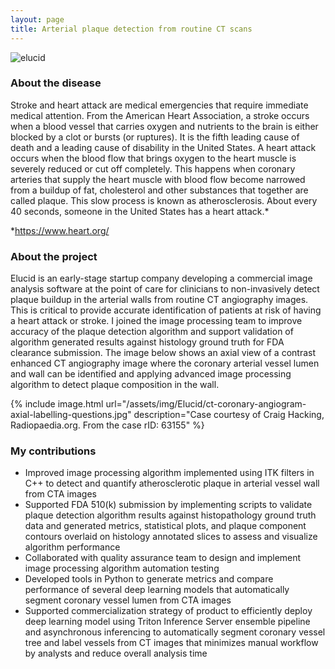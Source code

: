 ```yaml
---
layout: page
title: Arterial plaque detection from routine CT scans
---
```


![elucid]("/assets/img/Elucid/Elucid_logo.jpg" "elucid")

### About the disease
Stroke and heart attack are medical emergencies that require immediate medical attention. From the American Heart Association, a stroke occurs when a blood vessel that carries oxygen and nutrients to the brain is either blocked by a clot or bursts (or ruptures). It is the fifth leading cause of death and a leading cause of disability in the United States. A heart attack occurs when the blood flow that brings oxygen to the heart muscle is severely reduced or cut off completely. This happens when coronary arteries that supply the heart muscle with blood flow become narrowed from a buildup of fat, cholesterol and other substances that together are called plaque. This slow process is known as atherosclerosis. About every 40 seconds, someone in the United States has a heart attack.*

*https://www.heart.org/


### About the project
Elucid is an early-stage startup company developing a commercial image analysis software at the point of care for clinicians to non-invasively detect plaque buildup in the arterial walls from routine CT angiography images. This is critical to provide accurate identification of patients at risk of having a heart attack or stroke. I joined the image processing team to improve accuracy of the plaque detection algorithm and support validation of algorithm generated results against histology ground truth for FDA clearance submission. The image below shows an axial view of a contrast enhanced CT angiography image where the coronary arterial vessel lumen and wall can be identified and applying advanced image processing algorithm to detect plaque composition in the wall.

{% include image.html url="/assets/img/Elucid/ct-coronary-angiogram-axial-labelling-questions.jpg" description="Case courtesy of Craig Hacking, Radiopaedia.org. From the case rID: 63155" %}


### My contributions
* Improved image processing algorithm implemented using ITK filters in C++ to detect and quantify atherosclerotic plaque in arterial vessel wall from CTA images
* Supported FDA 510(k) submission by implementing scripts to validate plaque detection algorithm results against histopathology ground truth data and generated metrics, statistical plots, and plaque component contours overlaid on histology annotated slices to assess and visualize algorithm performance
* Collaborated with quality assurance team to design and implement image processing algorithm automation testing
* Developed tools in Python to generate metrics and compare performance of several deep learning models that automatically segment coronary vessel lumen from CTA images
* Supported commercialization strategy of product to efficiently deploy deep learning model using Triton Inference Server ensemble pipeline and asynchronous inferencing to automatically segment coronary vessel tree and label vessels from CT images that minimizes manual workflow by analysts and reduce overall analysis time
